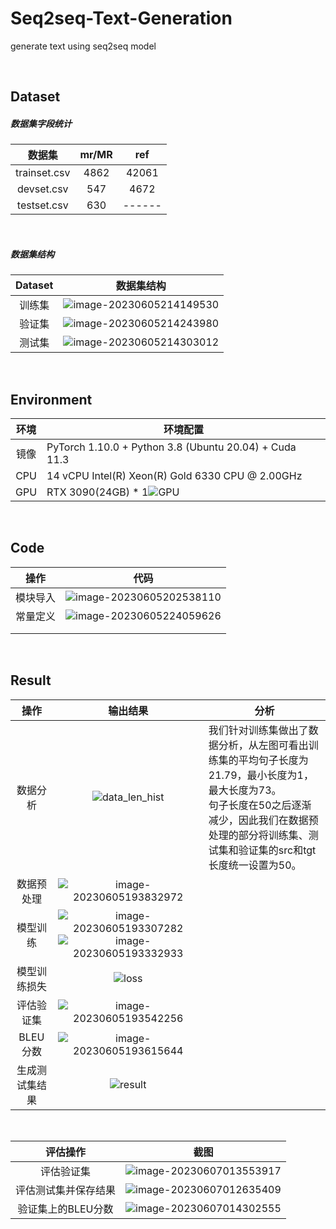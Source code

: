 # Seq2seq-Text-Generation
 generate text using seq2seq model

<br>

## Dataset

##### 数据集字段统计

| 数据集       | mr/MR | ref    |
| :---------: | :---: | :----: |
| trainset.csv | 4862  | 42061  |
| devset.csv   | 547   | 4672   |
| testset.csv  | 630   | ------ |

<br>

##### 数据集结构

| Dataset |                          数据集结构                          |
| :-----: | :----------------------------------------------------------: |
| 训练集  | ![image-20230605214149530](README/image-20230605214149530.png) |
| 验证集  | ![image-20230605214243980](README/image-20230605214243980.png) |
| 测试集  | ![image-20230605214303012](README/image-20230605214303012.png) |

<br>

## Environment

| 环境 |         环境配置      |
| :--: | -------------------- |
| 镜像 |      PyTorch 1.10.0 + Python 3.8 (Ubuntu 20.04) + Cuda 11.3      |
| CPU | 14 vCPU Intel(R) Xeon(R) Gold 6330 CPU @ 2.00GHz |
| GPU  | RTX 3090(24GB) * 1![GPU](README/GPU.png) |

<br>

## Code

| 操作     | 代码                                                         |
| :--------: | :------------------------------------------------------------: |
| 模块导入 | ![image-20230605202538110](README\image-20230605202538110.png) |
| 常量定义 | ![image-20230605224059626](README/image-20230605224059626.png) |
|          |  |
|          |                                                              |

<br>

## Result

| 操作           | 输出结果                                   | 分析 |
| :-----------: | :---------------------------------------: | ---- |
| 数据分析       | ![data_len_hist](README/data_len_hist.png) | 我们针对训练集做出了数据分析，从左图可看出训练集的平均句子长度为21.79，最小长度为1，最大长度为73。<br>句子长度在50之后逐渐减少，因此我们在数据预处理的部分将训练集、测试集和验证集的src和tgt长度统一设置为50。 |
| 数据预处理     | ![image-20230605193832972](README/image-20230605193832972.png) |      |
| 模型训练       | ![image-20230605193307282](README/image-20230605193307282.png)![image-20230605193332933](README/image-20230605193332933.png) |      |
| 模型训练损失   | ![loss](README/loss_plot.png)              |      |
| 评估验证集     | ![image-20230605193542256](README/image-20230605193542256.png) |      |
| BLEU分数       | ![image-20230605193615644](README/image-20230605193615644.png) |      |
| 生成测试集结果 | ![result](README/result.png) |      |

<br>

| 评估操作             | 截图                                                         |
| :--------------------: | :------------------------------------------------------------: |
| 评估验证集           | ![image-20230607013553917](README/image-20230607013553917.png) |
| 评估测试集并保存结果 | ![image-20230607012635409](README/image-20230607012635409.png) |
| 验证集上的BLEU分数 | ![image-20230607014302555](README/image-20230607014302555.png) |

